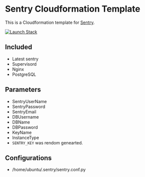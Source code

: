 # Sentry Cloudformation Template

This is a Cloudformation template for [Sentry](https://github.com/getsentry/sentry). 

[![Launch Stack](https://s3.amazonaws.com/cloudformation-examples/cloudformation-launch-stack.png)](https://us-east-1.console.aws.amazon.com/cloudformation/home?region=us-east-1#/stacks/create/review?templateURL=https://static-mezzin.s3.amazonaws.com/cloudformation/sentry-aws.template&stackName=Sentry)

## Included

 * Latest sentry
 * Supervisord
 * Nginx
 * PostgreSQL

## Parameters
  * SentryUserName 
  * SentryPassword
  * SentryEmail
  * DBUsername
  * DBName
  * DBPassword
  * KeyName
  * InstanceType
  * `SENTRY_KEY` was rendom genearted.
  
## Configurations
 
   * /home/ubuntu/.sentry/sentry.conf.py 
   

